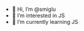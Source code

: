 - 👋 Hi, I’m @smiglu
- 👀 I’m interested in JS
- 🌱 I’m currently learning JS

<!---
smiglu/smiglu is a ✨ special ✨ repository because its `README.md` (this file) appears on your GitHub profile.
You can click the Preview link to take a look at your changes.
--->
